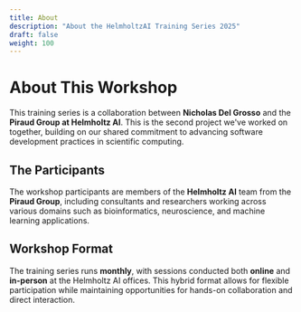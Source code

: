```yaml
---
title: About
description: "About the HelmholtzAI Training Series 2025"
draft: false
weight: 100
---
```


# About This Workshop

This training series is a collaboration between **Nicholas Del Grosso** and the **Piraud Group at Helmholtz AI**. This is the second project we've worked on together, building on our shared commitment to advancing software development practices in scientific computing.

## The Participants

The workshop participants are members of the **Helmholtz AI** team from the **Piraud Group**, including consultants and researchers working across various domains such as bioinformatics, neuroscience, and machine learning applications.

## Workshop Format

The training series runs **monthly**, with sessions conducted both **online** and **in-person** at the Helmholtz AI offices. This hybrid format allows for flexible participation while maintaining opportunities for hands-on collaboration and direct interaction.
